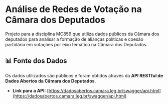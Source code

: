 # Análise de Redes de Votação na Câmara dos Deputados

Projeto para a disciplina MC859 que utiliza dados públicos da Câmara dos deputados para analisar a formação de alianças políticas e coesão partidária em votações por eixo temático na Câmara dos Deputados.

## 📊 Fonte dos Dados

Os dados utilizados são públicos e foram obtidos através da **API RESTful de Dados Abertos da Câmara dos Deputados**.
* **Link para a API:** [https://dadosabertos.camara.leg.br/swagger/api.html](https://dadosabertos.camara.leg.br/swagger/api.html)
